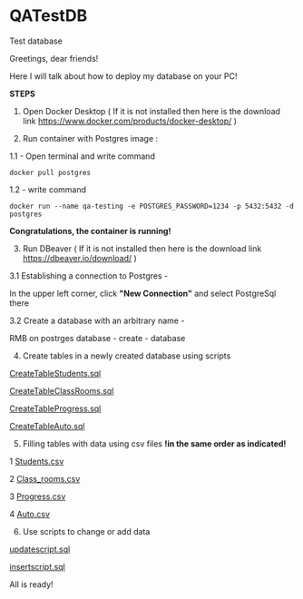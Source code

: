 # QATestDB
Test database

Greetings, dear friends!

Here I will talk about how to deploy my database on your PC!

**STEPS**

1. Open Docker Desktop ( If it is not installed then here is the download link https://www.docker.com/products/docker-desktop/ )

2. Run container with Postgres image :

1.1 - Open terminal and write command 

`docker pull postgres`

1.2 - write command

`docker run --name qa-testing -e POSTGRES_PASSWORD=1234 -p 5432:5432 -d postgres`

**Congratulations, the container is running!**


3. Run DBeaver ( If it is not installed then here is the download link https://dbeaver.io/download/ )

3.1 Establishing a connection to Postgres - 

In the upper left corner, click **"New Connection"** and select PostgreSql there

3.2 Create a database with an arbitrary name - 

RMB on postrges database - create - database

4. Create tables in a newly created database using scripts 

[CreateTableStudents.sql](https://github.com/ICYWHISP/QATestDB/blob/bcf8f511767af3b6558d5a6faaedad98189c9d3f/Script1.sql)

[CreateTableClassRooms.sql](https://github.com/ICYWHISP/QATestDB/blob/bcf8f511767af3b6558d5a6faaedad98189c9d3f/Script2.sql)

[CreateTableProgress.sql](https://github.com/ICYWHISP/QATestDB/blob/bcf8f511767af3b6558d5a6faaedad98189c9d3f/Script3.sql)

[CreateTableAuto.sql](https://github.com/ICYWHISP/QATestDB/blob/bcf8f511767af3b6558d5a6faaedad98189c9d3f/script4.sql)



5. Filling tables with data using csv files **!in the same order as indicated!** 

1 [Students.csv](https://github.com/ICYWHISP/QATestDB/blob/bcf8f511767af3b6558d5a6faaedad98189c9d3f/Students.csv)

2 [Class_rooms.csv](https://github.com/ICYWHISP/QATestDB/blob/bcf8f511767af3b6558d5a6faaedad98189c9d3f/Class_rooms.csv)

3 [Progress.csv](https://github.com/ICYWHISP/QATestDB/blob/bcf8f511767af3b6558d5a6faaedad98189c9d3f/Progress.csv)

4 [Auto.csv](https://github.com/ICYWHISP/QATestDB/blob/bcf8f511767af3b6558d5a6faaedad98189c9d3f/Auto.csv)



6. Use scripts to change or add data

[updatescript.sql](https://github.com/ICYWHISP/QATestDB/blob/bcf8f511767af3b6558d5a6faaedad98189c9d3f/updatescript.sql)

[insertscript.sql](https://github.com/ICYWHISP/QATestDB/blob/bcf8f511767af3b6558d5a6faaedad98189c9d3f/insertscript.sql)



All is ready!
